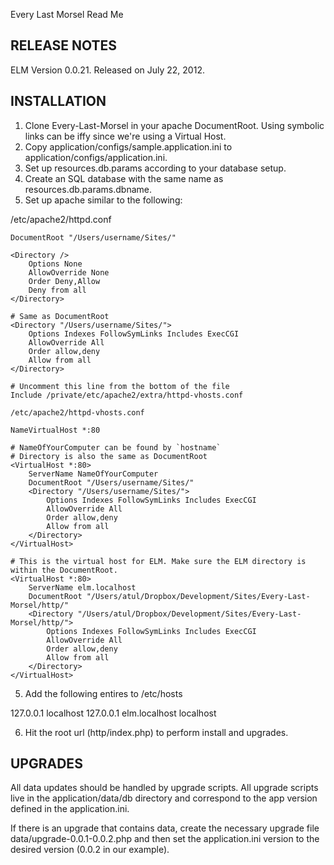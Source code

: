 Every Last Morsel Read Me 

RELEASE NOTES
---------------
ELM Version 0.0.21.
Released on July 22, 2012.

INSTALLATION
---------------------------
1. Clone Every-Last-Morsel in your apache DocumentRoot. Using symbolic links can be iffy since we're using a Virtual Host.
1. Copy application/configs/sample.application.ini to application/configs/application.ini.
2. Set up resources.db.params according to your database setup.
3. Create an SQL database with the same name as resources.db.params.dbname.
4. Set up apache similar to the following:

/etc/apache2/httpd.conf

```
DocumentRoot "/Users/username/Sites/"

<Directory />
    Options None
    AllowOverride None
    Order Deny,Allow
    Deny from all
</Directory>

# Same as DocumentRoot
<Directory "/Users/username/Sites/">
    Options Indexes FollowSymLinks Includes ExecCGI
    AllowOverride All
    Order allow,deny
    Allow from all
</Directory>

# Uncomment this line from the bottom of the file
Include /private/etc/apache2/extra/httpd-vhosts.conf

/etc/apache2/httpd-vhosts.conf

NameVirtualHost *:80

# NameOfYourComputer can be found by `hostname`
# Directory is also the same as DocumentRoot
<VirtualHost *:80>
    ServerName NameOfYourComputer
    DocumentRoot "/Users/username/Sites/"
    <Directory "/Users/username/Sites/">
        Options Indexes FollowSymLinks Includes ExecCGI
        AllowOverride All
        Order allow,deny
        Allow from all
    </Directory>
</VirtualHost>

# This is the virtual host for ELM. Make sure the ELM directory is within the DocumentRoot.
<VirtualHost *:80>
    ServerName elm.localhost
    DocumentRoot "/Users/atul/Dropbox/Development/Sites/Every-Last-Morsel/http/"
    <Directory "/Users/atul/Dropbox/Development/Sites/Every-Last-Morsel/http/">
        Options Indexes FollowSymLinks Includes ExecCGI
        AllowOverride All
        Order allow,deny
        Allow from all
    </Directory>
</VirtualHost>
```

5. Add the following entires to /etc/hosts

127.0.0.1 localhost
127.0.0.1 elm.localhost	localhost

6. Hit the root url (http/index.php) to perform install and upgrades.



UPGRADES
---------------------------

All data updates should be handled by upgrade scripts. All upgrade scripts live in
the application/data/db directory and correspond to the app version defined in the
application.ini.

If there is an upgrade that contains data, create the necessary upgrade file
data/upgrade-0.0.1-0.0.2.php and then set the application.ini version to the desired
version (0.0.2 in our example).


